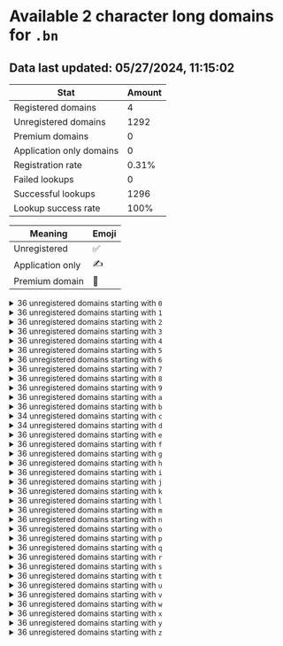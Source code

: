 # Available 2 character long domains for `.bn`

## Data last updated: 05/27/2024, 11:15:02

|Stat|Amount|
|--|--|
|Registered domains|4|
|Unregistered domains|1292|
|Premium domains|0|
|Application only domains|0|
|Registration rate|0.31%|
|Failed lookups|0|
|Successful lookups|1296|
|Lookup success rate|100%|


|Meaning|Emoji|
|--|--|
|Unregistered|:white_check_mark:|
|Application only|:writing_hand:|
|Premium domain|:gem:|

<details>
<summary>36 unregistered domains starting with <bold><code>0</code></bold></summary>

|Type|Domain|
|--|--|
|:white_check_mark:|`00.bn`|
|:white_check_mark:|`01.bn`|
|:white_check_mark:|`02.bn`|
|:white_check_mark:|`03.bn`|
|:white_check_mark:|`04.bn`|
|:white_check_mark:|`05.bn`|
|:white_check_mark:|`06.bn`|
|:white_check_mark:|`07.bn`|
|:white_check_mark:|`08.bn`|
|:white_check_mark:|`09.bn`|
|:white_check_mark:|`0a.bn`|
|:white_check_mark:|`0b.bn`|
|:white_check_mark:|`0c.bn`|
|:white_check_mark:|`0d.bn`|
|:white_check_mark:|`0e.bn`|
|:white_check_mark:|`0f.bn`|
|:white_check_mark:|`0g.bn`|
|:white_check_mark:|`0h.bn`|
|:white_check_mark:|`0i.bn`|
|:white_check_mark:|`0j.bn`|
|:white_check_mark:|`0k.bn`|
|:white_check_mark:|`0l.bn`|
|:white_check_mark:|`0m.bn`|
|:white_check_mark:|`0n.bn`|
|:white_check_mark:|`0o.bn`|
|:white_check_mark:|`0p.bn`|
|:white_check_mark:|`0q.bn`|
|:white_check_mark:|`0r.bn`|
|:white_check_mark:|`0s.bn`|
|:white_check_mark:|`0t.bn`|
|:white_check_mark:|`0u.bn`|
|:white_check_mark:|`0v.bn`|
|:white_check_mark:|`0w.bn`|
|:white_check_mark:|`0x.bn`|
|:white_check_mark:|`0y.bn`|
|:white_check_mark:|`0z.bn`|
</details>
<details>
<summary>36 unregistered domains starting with <bold><code>1</code></bold></summary>

|Type|Domain|
|--|--|
|:white_check_mark:|`10.bn`|
|:white_check_mark:|`11.bn`|
|:white_check_mark:|`12.bn`|
|:white_check_mark:|`13.bn`|
|:white_check_mark:|`14.bn`|
|:white_check_mark:|`15.bn`|
|:white_check_mark:|`16.bn`|
|:white_check_mark:|`17.bn`|
|:white_check_mark:|`18.bn`|
|:white_check_mark:|`19.bn`|
|:white_check_mark:|`1a.bn`|
|:white_check_mark:|`1b.bn`|
|:white_check_mark:|`1c.bn`|
|:white_check_mark:|`1d.bn`|
|:white_check_mark:|`1e.bn`|
|:white_check_mark:|`1f.bn`|
|:white_check_mark:|`1g.bn`|
|:white_check_mark:|`1h.bn`|
|:white_check_mark:|`1i.bn`|
|:white_check_mark:|`1j.bn`|
|:white_check_mark:|`1k.bn`|
|:white_check_mark:|`1l.bn`|
|:white_check_mark:|`1m.bn`|
|:white_check_mark:|`1n.bn`|
|:white_check_mark:|`1o.bn`|
|:white_check_mark:|`1p.bn`|
|:white_check_mark:|`1q.bn`|
|:white_check_mark:|`1r.bn`|
|:white_check_mark:|`1s.bn`|
|:white_check_mark:|`1t.bn`|
|:white_check_mark:|`1u.bn`|
|:white_check_mark:|`1v.bn`|
|:white_check_mark:|`1w.bn`|
|:white_check_mark:|`1x.bn`|
|:white_check_mark:|`1y.bn`|
|:white_check_mark:|`1z.bn`|
</details>
<details>
<summary>36 unregistered domains starting with <bold><code>2</code></bold></summary>

|Type|Domain|
|--|--|
|:white_check_mark:|`20.bn`|
|:white_check_mark:|`21.bn`|
|:white_check_mark:|`22.bn`|
|:white_check_mark:|`23.bn`|
|:white_check_mark:|`24.bn`|
|:white_check_mark:|`25.bn`|
|:white_check_mark:|`26.bn`|
|:white_check_mark:|`27.bn`|
|:white_check_mark:|`28.bn`|
|:white_check_mark:|`29.bn`|
|:white_check_mark:|`2a.bn`|
|:white_check_mark:|`2b.bn`|
|:white_check_mark:|`2c.bn`|
|:white_check_mark:|`2d.bn`|
|:white_check_mark:|`2e.bn`|
|:white_check_mark:|`2f.bn`|
|:white_check_mark:|`2g.bn`|
|:white_check_mark:|`2h.bn`|
|:white_check_mark:|`2i.bn`|
|:white_check_mark:|`2j.bn`|
|:white_check_mark:|`2k.bn`|
|:white_check_mark:|`2l.bn`|
|:white_check_mark:|`2m.bn`|
|:white_check_mark:|`2n.bn`|
|:white_check_mark:|`2o.bn`|
|:white_check_mark:|`2p.bn`|
|:white_check_mark:|`2q.bn`|
|:white_check_mark:|`2r.bn`|
|:white_check_mark:|`2s.bn`|
|:white_check_mark:|`2t.bn`|
|:white_check_mark:|`2u.bn`|
|:white_check_mark:|`2v.bn`|
|:white_check_mark:|`2w.bn`|
|:white_check_mark:|`2x.bn`|
|:white_check_mark:|`2y.bn`|
|:white_check_mark:|`2z.bn`|
</details>
<details>
<summary>36 unregistered domains starting with <bold><code>3</code></bold></summary>

|Type|Domain|
|--|--|
|:white_check_mark:|`30.bn`|
|:white_check_mark:|`31.bn`|
|:white_check_mark:|`32.bn`|
|:white_check_mark:|`33.bn`|
|:white_check_mark:|`34.bn`|
|:white_check_mark:|`35.bn`|
|:white_check_mark:|`36.bn`|
|:white_check_mark:|`37.bn`|
|:white_check_mark:|`38.bn`|
|:white_check_mark:|`39.bn`|
|:white_check_mark:|`3a.bn`|
|:white_check_mark:|`3b.bn`|
|:white_check_mark:|`3c.bn`|
|:white_check_mark:|`3d.bn`|
|:white_check_mark:|`3e.bn`|
|:white_check_mark:|`3f.bn`|
|:white_check_mark:|`3g.bn`|
|:white_check_mark:|`3h.bn`|
|:white_check_mark:|`3i.bn`|
|:white_check_mark:|`3j.bn`|
|:white_check_mark:|`3k.bn`|
|:white_check_mark:|`3l.bn`|
|:white_check_mark:|`3m.bn`|
|:white_check_mark:|`3n.bn`|
|:white_check_mark:|`3o.bn`|
|:white_check_mark:|`3p.bn`|
|:white_check_mark:|`3q.bn`|
|:white_check_mark:|`3r.bn`|
|:white_check_mark:|`3s.bn`|
|:white_check_mark:|`3t.bn`|
|:white_check_mark:|`3u.bn`|
|:white_check_mark:|`3v.bn`|
|:white_check_mark:|`3w.bn`|
|:white_check_mark:|`3x.bn`|
|:white_check_mark:|`3y.bn`|
|:white_check_mark:|`3z.bn`|
</details>
<details>
<summary>36 unregistered domains starting with <bold><code>4</code></bold></summary>

|Type|Domain|
|--|--|
|:white_check_mark:|`40.bn`|
|:white_check_mark:|`41.bn`|
|:white_check_mark:|`42.bn`|
|:white_check_mark:|`43.bn`|
|:white_check_mark:|`44.bn`|
|:white_check_mark:|`45.bn`|
|:white_check_mark:|`46.bn`|
|:white_check_mark:|`47.bn`|
|:white_check_mark:|`48.bn`|
|:white_check_mark:|`49.bn`|
|:white_check_mark:|`4a.bn`|
|:white_check_mark:|`4b.bn`|
|:white_check_mark:|`4c.bn`|
|:white_check_mark:|`4d.bn`|
|:white_check_mark:|`4e.bn`|
|:white_check_mark:|`4f.bn`|
|:white_check_mark:|`4g.bn`|
|:white_check_mark:|`4h.bn`|
|:white_check_mark:|`4i.bn`|
|:white_check_mark:|`4j.bn`|
|:white_check_mark:|`4k.bn`|
|:white_check_mark:|`4l.bn`|
|:white_check_mark:|`4m.bn`|
|:white_check_mark:|`4n.bn`|
|:white_check_mark:|`4o.bn`|
|:white_check_mark:|`4p.bn`|
|:white_check_mark:|`4q.bn`|
|:white_check_mark:|`4r.bn`|
|:white_check_mark:|`4s.bn`|
|:white_check_mark:|`4t.bn`|
|:white_check_mark:|`4u.bn`|
|:white_check_mark:|`4v.bn`|
|:white_check_mark:|`4w.bn`|
|:white_check_mark:|`4x.bn`|
|:white_check_mark:|`4y.bn`|
|:white_check_mark:|`4z.bn`|
</details>
<details>
<summary>36 unregistered domains starting with <bold><code>5</code></bold></summary>

|Type|Domain|
|--|--|
|:white_check_mark:|`50.bn`|
|:white_check_mark:|`51.bn`|
|:white_check_mark:|`52.bn`|
|:white_check_mark:|`53.bn`|
|:white_check_mark:|`54.bn`|
|:white_check_mark:|`55.bn`|
|:white_check_mark:|`56.bn`|
|:white_check_mark:|`57.bn`|
|:white_check_mark:|`58.bn`|
|:white_check_mark:|`59.bn`|
|:white_check_mark:|`5a.bn`|
|:white_check_mark:|`5b.bn`|
|:white_check_mark:|`5c.bn`|
|:white_check_mark:|`5d.bn`|
|:white_check_mark:|`5e.bn`|
|:white_check_mark:|`5f.bn`|
|:white_check_mark:|`5g.bn`|
|:white_check_mark:|`5h.bn`|
|:white_check_mark:|`5i.bn`|
|:white_check_mark:|`5j.bn`|
|:white_check_mark:|`5k.bn`|
|:white_check_mark:|`5l.bn`|
|:white_check_mark:|`5m.bn`|
|:white_check_mark:|`5n.bn`|
|:white_check_mark:|`5o.bn`|
|:white_check_mark:|`5p.bn`|
|:white_check_mark:|`5q.bn`|
|:white_check_mark:|`5r.bn`|
|:white_check_mark:|`5s.bn`|
|:white_check_mark:|`5t.bn`|
|:white_check_mark:|`5u.bn`|
|:white_check_mark:|`5v.bn`|
|:white_check_mark:|`5w.bn`|
|:white_check_mark:|`5x.bn`|
|:white_check_mark:|`5y.bn`|
|:white_check_mark:|`5z.bn`|
</details>
<details>
<summary>36 unregistered domains starting with <bold><code>6</code></bold></summary>

|Type|Domain|
|--|--|
|:white_check_mark:|`60.bn`|
|:white_check_mark:|`61.bn`|
|:white_check_mark:|`62.bn`|
|:white_check_mark:|`63.bn`|
|:white_check_mark:|`64.bn`|
|:white_check_mark:|`65.bn`|
|:white_check_mark:|`66.bn`|
|:white_check_mark:|`67.bn`|
|:white_check_mark:|`68.bn`|
|:white_check_mark:|`69.bn`|
|:white_check_mark:|`6a.bn`|
|:white_check_mark:|`6b.bn`|
|:white_check_mark:|`6c.bn`|
|:white_check_mark:|`6d.bn`|
|:white_check_mark:|`6e.bn`|
|:white_check_mark:|`6f.bn`|
|:white_check_mark:|`6g.bn`|
|:white_check_mark:|`6h.bn`|
|:white_check_mark:|`6i.bn`|
|:white_check_mark:|`6j.bn`|
|:white_check_mark:|`6k.bn`|
|:white_check_mark:|`6l.bn`|
|:white_check_mark:|`6m.bn`|
|:white_check_mark:|`6n.bn`|
|:white_check_mark:|`6o.bn`|
|:white_check_mark:|`6p.bn`|
|:white_check_mark:|`6q.bn`|
|:white_check_mark:|`6r.bn`|
|:white_check_mark:|`6s.bn`|
|:white_check_mark:|`6t.bn`|
|:white_check_mark:|`6u.bn`|
|:white_check_mark:|`6v.bn`|
|:white_check_mark:|`6w.bn`|
|:white_check_mark:|`6x.bn`|
|:white_check_mark:|`6y.bn`|
|:white_check_mark:|`6z.bn`|
</details>
<details>
<summary>36 unregistered domains starting with <bold><code>7</code></bold></summary>

|Type|Domain|
|--|--|
|:white_check_mark:|`70.bn`|
|:white_check_mark:|`71.bn`|
|:white_check_mark:|`72.bn`|
|:white_check_mark:|`73.bn`|
|:white_check_mark:|`74.bn`|
|:white_check_mark:|`75.bn`|
|:white_check_mark:|`76.bn`|
|:white_check_mark:|`77.bn`|
|:white_check_mark:|`78.bn`|
|:white_check_mark:|`79.bn`|
|:white_check_mark:|`7a.bn`|
|:white_check_mark:|`7b.bn`|
|:white_check_mark:|`7c.bn`|
|:white_check_mark:|`7d.bn`|
|:white_check_mark:|`7e.bn`|
|:white_check_mark:|`7f.bn`|
|:white_check_mark:|`7g.bn`|
|:white_check_mark:|`7h.bn`|
|:white_check_mark:|`7i.bn`|
|:white_check_mark:|`7j.bn`|
|:white_check_mark:|`7k.bn`|
|:white_check_mark:|`7l.bn`|
|:white_check_mark:|`7m.bn`|
|:white_check_mark:|`7n.bn`|
|:white_check_mark:|`7o.bn`|
|:white_check_mark:|`7p.bn`|
|:white_check_mark:|`7q.bn`|
|:white_check_mark:|`7r.bn`|
|:white_check_mark:|`7s.bn`|
|:white_check_mark:|`7t.bn`|
|:white_check_mark:|`7u.bn`|
|:white_check_mark:|`7v.bn`|
|:white_check_mark:|`7w.bn`|
|:white_check_mark:|`7x.bn`|
|:white_check_mark:|`7y.bn`|
|:white_check_mark:|`7z.bn`|
</details>
<details>
<summary>36 unregistered domains starting with <bold><code>8</code></bold></summary>

|Type|Domain|
|--|--|
|:white_check_mark:|`80.bn`|
|:white_check_mark:|`81.bn`|
|:white_check_mark:|`82.bn`|
|:white_check_mark:|`83.bn`|
|:white_check_mark:|`84.bn`|
|:white_check_mark:|`85.bn`|
|:white_check_mark:|`86.bn`|
|:white_check_mark:|`87.bn`|
|:white_check_mark:|`88.bn`|
|:white_check_mark:|`89.bn`|
|:white_check_mark:|`8a.bn`|
|:white_check_mark:|`8b.bn`|
|:white_check_mark:|`8c.bn`|
|:white_check_mark:|`8d.bn`|
|:white_check_mark:|`8e.bn`|
|:white_check_mark:|`8f.bn`|
|:white_check_mark:|`8g.bn`|
|:white_check_mark:|`8h.bn`|
|:white_check_mark:|`8i.bn`|
|:white_check_mark:|`8j.bn`|
|:white_check_mark:|`8k.bn`|
|:white_check_mark:|`8l.bn`|
|:white_check_mark:|`8m.bn`|
|:white_check_mark:|`8n.bn`|
|:white_check_mark:|`8o.bn`|
|:white_check_mark:|`8p.bn`|
|:white_check_mark:|`8q.bn`|
|:white_check_mark:|`8r.bn`|
|:white_check_mark:|`8s.bn`|
|:white_check_mark:|`8t.bn`|
|:white_check_mark:|`8u.bn`|
|:white_check_mark:|`8v.bn`|
|:white_check_mark:|`8w.bn`|
|:white_check_mark:|`8x.bn`|
|:white_check_mark:|`8y.bn`|
|:white_check_mark:|`8z.bn`|
</details>
<details>
<summary>36 unregistered domains starting with <bold><code>9</code></bold></summary>

|Type|Domain|
|--|--|
|:white_check_mark:|`90.bn`|
|:white_check_mark:|`91.bn`|
|:white_check_mark:|`92.bn`|
|:white_check_mark:|`93.bn`|
|:white_check_mark:|`94.bn`|
|:white_check_mark:|`95.bn`|
|:white_check_mark:|`96.bn`|
|:white_check_mark:|`97.bn`|
|:white_check_mark:|`98.bn`|
|:white_check_mark:|`99.bn`|
|:white_check_mark:|`9a.bn`|
|:white_check_mark:|`9b.bn`|
|:white_check_mark:|`9c.bn`|
|:white_check_mark:|`9d.bn`|
|:white_check_mark:|`9e.bn`|
|:white_check_mark:|`9f.bn`|
|:white_check_mark:|`9g.bn`|
|:white_check_mark:|`9h.bn`|
|:white_check_mark:|`9i.bn`|
|:white_check_mark:|`9j.bn`|
|:white_check_mark:|`9k.bn`|
|:white_check_mark:|`9l.bn`|
|:white_check_mark:|`9m.bn`|
|:white_check_mark:|`9n.bn`|
|:white_check_mark:|`9o.bn`|
|:white_check_mark:|`9p.bn`|
|:white_check_mark:|`9q.bn`|
|:white_check_mark:|`9r.bn`|
|:white_check_mark:|`9s.bn`|
|:white_check_mark:|`9t.bn`|
|:white_check_mark:|`9u.bn`|
|:white_check_mark:|`9v.bn`|
|:white_check_mark:|`9w.bn`|
|:white_check_mark:|`9x.bn`|
|:white_check_mark:|`9y.bn`|
|:white_check_mark:|`9z.bn`|
</details>
<details>
<summary>36 unregistered domains starting with <bold><code>a</code></bold></summary>

|Type|Domain|
|--|--|
|:white_check_mark:|`a0.bn`|
|:white_check_mark:|`a1.bn`|
|:white_check_mark:|`a2.bn`|
|:white_check_mark:|`a3.bn`|
|:white_check_mark:|`a4.bn`|
|:white_check_mark:|`a5.bn`|
|:white_check_mark:|`a6.bn`|
|:white_check_mark:|`a7.bn`|
|:white_check_mark:|`a8.bn`|
|:white_check_mark:|`a9.bn`|
|:white_check_mark:|`aa.bn`|
|:white_check_mark:|`ab.bn`|
|:white_check_mark:|`ac.bn`|
|:white_check_mark:|`ad.bn`|
|:white_check_mark:|`ae.bn`|
|:white_check_mark:|`af.bn`|
|:white_check_mark:|`ag.bn`|
|:white_check_mark:|`ah.bn`|
|:white_check_mark:|`ai.bn`|
|:white_check_mark:|`aj.bn`|
|:white_check_mark:|`ak.bn`|
|:white_check_mark:|`al.bn`|
|:white_check_mark:|`am.bn`|
|:white_check_mark:|`an.bn`|
|:white_check_mark:|`ao.bn`|
|:white_check_mark:|`ap.bn`|
|:white_check_mark:|`aq.bn`|
|:white_check_mark:|`ar.bn`|
|:white_check_mark:|`as.bn`|
|:white_check_mark:|`at.bn`|
|:white_check_mark:|`au.bn`|
|:white_check_mark:|`av.bn`|
|:white_check_mark:|`aw.bn`|
|:white_check_mark:|`ax.bn`|
|:white_check_mark:|`ay.bn`|
|:white_check_mark:|`az.bn`|
</details>
<details>
<summary>36 unregistered domains starting with <bold><code>b</code></bold></summary>

|Type|Domain|
|--|--|
|:white_check_mark:|`b0.bn`|
|:white_check_mark:|`b1.bn`|
|:white_check_mark:|`b2.bn`|
|:white_check_mark:|`b3.bn`|
|:white_check_mark:|`b4.bn`|
|:white_check_mark:|`b5.bn`|
|:white_check_mark:|`b6.bn`|
|:white_check_mark:|`b7.bn`|
|:white_check_mark:|`b8.bn`|
|:white_check_mark:|`b9.bn`|
|:white_check_mark:|`ba.bn`|
|:white_check_mark:|`bb.bn`|
|:white_check_mark:|`bc.bn`|
|:white_check_mark:|`bd.bn`|
|:white_check_mark:|`be.bn`|
|:white_check_mark:|`bf.bn`|
|:white_check_mark:|`bg.bn`|
|:white_check_mark:|`bh.bn`|
|:white_check_mark:|`bi.bn`|
|:white_check_mark:|`bj.bn`|
|:white_check_mark:|`bk.bn`|
|:white_check_mark:|`bl.bn`|
|:white_check_mark:|`bm.bn`|
|:white_check_mark:|`bn.bn`|
|:white_check_mark:|`bo.bn`|
|:white_check_mark:|`bp.bn`|
|:white_check_mark:|`bq.bn`|
|:white_check_mark:|`br.bn`|
|:white_check_mark:|`bs.bn`|
|:white_check_mark:|`bt.bn`|
|:white_check_mark:|`bu.bn`|
|:white_check_mark:|`bv.bn`|
|:white_check_mark:|`bw.bn`|
|:white_check_mark:|`bx.bn`|
|:white_check_mark:|`by.bn`|
|:white_check_mark:|`bz.bn`|
</details>
<details>
<summary>34 unregistered domains starting with <bold><code>c</code></bold></summary>

|Type|Domain|
|--|--|
|:white_check_mark:|`c0.bn`|
|:white_check_mark:|`c1.bn`|
|:white_check_mark:|`c2.bn`|
|:white_check_mark:|`c3.bn`|
|:white_check_mark:|`c4.bn`|
|:white_check_mark:|`c5.bn`|
|:white_check_mark:|`c6.bn`|
|:white_check_mark:|`c7.bn`|
|:white_check_mark:|`c8.bn`|
|:white_check_mark:|`c9.bn`|
|:white_check_mark:|`ca.bn`|
|:white_check_mark:|`cb.bn`|
|:white_check_mark:|`cc.bn`|
|:white_check_mark:|`cd.bn`|
|:white_check_mark:|`ce.bn`|
|:white_check_mark:|`cf.bn`|
|:white_check_mark:|`cg.bn`|
|:white_check_mark:|`ch.bn`|
|:white_check_mark:|`ci.bn`|
|:white_check_mark:|`cj.bn`|
|:white_check_mark:|`ck.bn`|
|:white_check_mark:|`cl.bn`|
|:white_check_mark:|`cm.bn`|
|:white_check_mark:|`cn.bn`|
|:white_check_mark:|`cp.bn`|
|:white_check_mark:|`cq.bn`|
|:white_check_mark:|`cs.bn`|
|:white_check_mark:|`ct.bn`|
|:white_check_mark:|`cu.bn`|
|:white_check_mark:|`cv.bn`|
|:white_check_mark:|`cw.bn`|
|:white_check_mark:|`cx.bn`|
|:white_check_mark:|`cy.bn`|
|:white_check_mark:|`cz.bn`|
</details>
<details>
<summary>34 unregistered domains starting with <bold><code>d</code></bold></summary>

|Type|Domain|
|--|--|
|:white_check_mark:|`d0.bn`|
|:white_check_mark:|`d1.bn`|
|:white_check_mark:|`d2.bn`|
|:white_check_mark:|`d3.bn`|
|:white_check_mark:|`d4.bn`|
|:white_check_mark:|`d5.bn`|
|:white_check_mark:|`d6.bn`|
|:white_check_mark:|`d7.bn`|
|:white_check_mark:|`d8.bn`|
|:white_check_mark:|`d9.bn`|
|:white_check_mark:|`da.bn`|
|:white_check_mark:|`dc.bn`|
|:white_check_mark:|`dd.bn`|
|:white_check_mark:|`de.bn`|
|:white_check_mark:|`df.bn`|
|:white_check_mark:|`dg.bn`|
|:white_check_mark:|`dh.bn`|
|:white_check_mark:|`di.bn`|
|:white_check_mark:|`dj.bn`|
|:white_check_mark:|`dk.bn`|
|:white_check_mark:|`dl.bn`|
|:white_check_mark:|`dm.bn`|
|:white_check_mark:|`dn.bn`|
|:white_check_mark:|`do.bn`|
|:white_check_mark:|`dp.bn`|
|:white_check_mark:|`dq.bn`|
|:white_check_mark:|`dr.bn`|
|:white_check_mark:|`ds.bn`|
|:white_check_mark:|`dt.bn`|
|:white_check_mark:|`du.bn`|
|:white_check_mark:|`dv.bn`|
|:white_check_mark:|`dw.bn`|
|:white_check_mark:|`dy.bn`|
|:white_check_mark:|`dz.bn`|
</details>
<details>
<summary>36 unregistered domains starting with <bold><code>e</code></bold></summary>

|Type|Domain|
|--|--|
|:white_check_mark:|`e0.bn`|
|:white_check_mark:|`e1.bn`|
|:white_check_mark:|`e2.bn`|
|:white_check_mark:|`e3.bn`|
|:white_check_mark:|`e4.bn`|
|:white_check_mark:|`e5.bn`|
|:white_check_mark:|`e6.bn`|
|:white_check_mark:|`e7.bn`|
|:white_check_mark:|`e8.bn`|
|:white_check_mark:|`e9.bn`|
|:white_check_mark:|`ea.bn`|
|:white_check_mark:|`eb.bn`|
|:white_check_mark:|`ec.bn`|
|:white_check_mark:|`ed.bn`|
|:white_check_mark:|`ee.bn`|
|:white_check_mark:|`ef.bn`|
|:white_check_mark:|`eg.bn`|
|:white_check_mark:|`eh.bn`|
|:white_check_mark:|`ei.bn`|
|:white_check_mark:|`ej.bn`|
|:white_check_mark:|`ek.bn`|
|:white_check_mark:|`el.bn`|
|:white_check_mark:|`em.bn`|
|:white_check_mark:|`en.bn`|
|:white_check_mark:|`eo.bn`|
|:white_check_mark:|`ep.bn`|
|:white_check_mark:|`eq.bn`|
|:white_check_mark:|`er.bn`|
|:white_check_mark:|`es.bn`|
|:white_check_mark:|`et.bn`|
|:white_check_mark:|`eu.bn`|
|:white_check_mark:|`ev.bn`|
|:white_check_mark:|`ew.bn`|
|:white_check_mark:|`ex.bn`|
|:white_check_mark:|`ey.bn`|
|:white_check_mark:|`ez.bn`|
</details>
<details>
<summary>36 unregistered domains starting with <bold><code>f</code></bold></summary>

|Type|Domain|
|--|--|
|:white_check_mark:|`f0.bn`|
|:white_check_mark:|`f1.bn`|
|:white_check_mark:|`f2.bn`|
|:white_check_mark:|`f3.bn`|
|:white_check_mark:|`f4.bn`|
|:white_check_mark:|`f5.bn`|
|:white_check_mark:|`f6.bn`|
|:white_check_mark:|`f7.bn`|
|:white_check_mark:|`f8.bn`|
|:white_check_mark:|`f9.bn`|
|:white_check_mark:|`fa.bn`|
|:white_check_mark:|`fb.bn`|
|:white_check_mark:|`fc.bn`|
|:white_check_mark:|`fd.bn`|
|:white_check_mark:|`fe.bn`|
|:white_check_mark:|`ff.bn`|
|:white_check_mark:|`fg.bn`|
|:white_check_mark:|`fh.bn`|
|:white_check_mark:|`fi.bn`|
|:white_check_mark:|`fj.bn`|
|:white_check_mark:|`fk.bn`|
|:white_check_mark:|`fl.bn`|
|:white_check_mark:|`fm.bn`|
|:white_check_mark:|`fn.bn`|
|:white_check_mark:|`fo.bn`|
|:white_check_mark:|`fp.bn`|
|:white_check_mark:|`fq.bn`|
|:white_check_mark:|`fr.bn`|
|:white_check_mark:|`fs.bn`|
|:white_check_mark:|`ft.bn`|
|:white_check_mark:|`fu.bn`|
|:white_check_mark:|`fv.bn`|
|:white_check_mark:|`fw.bn`|
|:white_check_mark:|`fx.bn`|
|:white_check_mark:|`fy.bn`|
|:white_check_mark:|`fz.bn`|
</details>
<details>
<summary>36 unregistered domains starting with <bold><code>g</code></bold></summary>

|Type|Domain|
|--|--|
|:white_check_mark:|`g0.bn`|
|:white_check_mark:|`g1.bn`|
|:white_check_mark:|`g2.bn`|
|:white_check_mark:|`g3.bn`|
|:white_check_mark:|`g4.bn`|
|:white_check_mark:|`g5.bn`|
|:white_check_mark:|`g6.bn`|
|:white_check_mark:|`g7.bn`|
|:white_check_mark:|`g8.bn`|
|:white_check_mark:|`g9.bn`|
|:white_check_mark:|`ga.bn`|
|:white_check_mark:|`gb.bn`|
|:white_check_mark:|`gc.bn`|
|:white_check_mark:|`gd.bn`|
|:white_check_mark:|`ge.bn`|
|:white_check_mark:|`gf.bn`|
|:white_check_mark:|`gg.bn`|
|:white_check_mark:|`gh.bn`|
|:white_check_mark:|`gi.bn`|
|:white_check_mark:|`gj.bn`|
|:white_check_mark:|`gk.bn`|
|:white_check_mark:|`gl.bn`|
|:white_check_mark:|`gm.bn`|
|:white_check_mark:|`gn.bn`|
|:white_check_mark:|`go.bn`|
|:white_check_mark:|`gp.bn`|
|:white_check_mark:|`gq.bn`|
|:white_check_mark:|`gr.bn`|
|:white_check_mark:|`gs.bn`|
|:white_check_mark:|`gt.bn`|
|:white_check_mark:|`gu.bn`|
|:white_check_mark:|`gv.bn`|
|:white_check_mark:|`gw.bn`|
|:white_check_mark:|`gx.bn`|
|:white_check_mark:|`gy.bn`|
|:white_check_mark:|`gz.bn`|
</details>
<details>
<summary>36 unregistered domains starting with <bold><code>h</code></bold></summary>

|Type|Domain|
|--|--|
|:white_check_mark:|`h0.bn`|
|:white_check_mark:|`h1.bn`|
|:white_check_mark:|`h2.bn`|
|:white_check_mark:|`h3.bn`|
|:white_check_mark:|`h4.bn`|
|:white_check_mark:|`h5.bn`|
|:white_check_mark:|`h6.bn`|
|:white_check_mark:|`h7.bn`|
|:white_check_mark:|`h8.bn`|
|:white_check_mark:|`h9.bn`|
|:white_check_mark:|`ha.bn`|
|:white_check_mark:|`hb.bn`|
|:white_check_mark:|`hc.bn`|
|:white_check_mark:|`hd.bn`|
|:white_check_mark:|`he.bn`|
|:white_check_mark:|`hf.bn`|
|:white_check_mark:|`hg.bn`|
|:white_check_mark:|`hh.bn`|
|:white_check_mark:|`hi.bn`|
|:white_check_mark:|`hj.bn`|
|:white_check_mark:|`hk.bn`|
|:white_check_mark:|`hl.bn`|
|:white_check_mark:|`hm.bn`|
|:white_check_mark:|`hn.bn`|
|:white_check_mark:|`ho.bn`|
|:white_check_mark:|`hp.bn`|
|:white_check_mark:|`hq.bn`|
|:white_check_mark:|`hr.bn`|
|:white_check_mark:|`hs.bn`|
|:white_check_mark:|`ht.bn`|
|:white_check_mark:|`hu.bn`|
|:white_check_mark:|`hv.bn`|
|:white_check_mark:|`hw.bn`|
|:white_check_mark:|`hx.bn`|
|:white_check_mark:|`hy.bn`|
|:white_check_mark:|`hz.bn`|
</details>
<details>
<summary>36 unregistered domains starting with <bold><code>i</code></bold></summary>

|Type|Domain|
|--|--|
|:white_check_mark:|`i0.bn`|
|:white_check_mark:|`i1.bn`|
|:white_check_mark:|`i2.bn`|
|:white_check_mark:|`i3.bn`|
|:white_check_mark:|`i4.bn`|
|:white_check_mark:|`i5.bn`|
|:white_check_mark:|`i6.bn`|
|:white_check_mark:|`i7.bn`|
|:white_check_mark:|`i8.bn`|
|:white_check_mark:|`i9.bn`|
|:white_check_mark:|`ia.bn`|
|:white_check_mark:|`ib.bn`|
|:white_check_mark:|`ic.bn`|
|:white_check_mark:|`id.bn`|
|:white_check_mark:|`ie.bn`|
|:white_check_mark:|`if.bn`|
|:white_check_mark:|`ig.bn`|
|:white_check_mark:|`ih.bn`|
|:white_check_mark:|`ii.bn`|
|:white_check_mark:|`ij.bn`|
|:white_check_mark:|`ik.bn`|
|:white_check_mark:|`il.bn`|
|:white_check_mark:|`im.bn`|
|:white_check_mark:|`in.bn`|
|:white_check_mark:|`io.bn`|
|:white_check_mark:|`ip.bn`|
|:white_check_mark:|`iq.bn`|
|:white_check_mark:|`ir.bn`|
|:white_check_mark:|`is.bn`|
|:white_check_mark:|`it.bn`|
|:white_check_mark:|`iu.bn`|
|:white_check_mark:|`iv.bn`|
|:white_check_mark:|`iw.bn`|
|:white_check_mark:|`ix.bn`|
|:white_check_mark:|`iy.bn`|
|:white_check_mark:|`iz.bn`|
</details>
<details>
<summary>36 unregistered domains starting with <bold><code>j</code></bold></summary>

|Type|Domain|
|--|--|
|:white_check_mark:|`j0.bn`|
|:white_check_mark:|`j1.bn`|
|:white_check_mark:|`j2.bn`|
|:white_check_mark:|`j3.bn`|
|:white_check_mark:|`j4.bn`|
|:white_check_mark:|`j5.bn`|
|:white_check_mark:|`j6.bn`|
|:white_check_mark:|`j7.bn`|
|:white_check_mark:|`j8.bn`|
|:white_check_mark:|`j9.bn`|
|:white_check_mark:|`ja.bn`|
|:white_check_mark:|`jb.bn`|
|:white_check_mark:|`jc.bn`|
|:white_check_mark:|`jd.bn`|
|:white_check_mark:|`je.bn`|
|:white_check_mark:|`jf.bn`|
|:white_check_mark:|`jg.bn`|
|:white_check_mark:|`jh.bn`|
|:white_check_mark:|`ji.bn`|
|:white_check_mark:|`jj.bn`|
|:white_check_mark:|`jk.bn`|
|:white_check_mark:|`jl.bn`|
|:white_check_mark:|`jm.bn`|
|:white_check_mark:|`jn.bn`|
|:white_check_mark:|`jo.bn`|
|:white_check_mark:|`jp.bn`|
|:white_check_mark:|`jq.bn`|
|:white_check_mark:|`jr.bn`|
|:white_check_mark:|`js.bn`|
|:white_check_mark:|`jt.bn`|
|:white_check_mark:|`ju.bn`|
|:white_check_mark:|`jv.bn`|
|:white_check_mark:|`jw.bn`|
|:white_check_mark:|`jx.bn`|
|:white_check_mark:|`jy.bn`|
|:white_check_mark:|`jz.bn`|
</details>
<details>
<summary>36 unregistered domains starting with <bold><code>k</code></bold></summary>

|Type|Domain|
|--|--|
|:white_check_mark:|`k0.bn`|
|:white_check_mark:|`k1.bn`|
|:white_check_mark:|`k2.bn`|
|:white_check_mark:|`k3.bn`|
|:white_check_mark:|`k4.bn`|
|:white_check_mark:|`k5.bn`|
|:white_check_mark:|`k6.bn`|
|:white_check_mark:|`k7.bn`|
|:white_check_mark:|`k8.bn`|
|:white_check_mark:|`k9.bn`|
|:white_check_mark:|`ka.bn`|
|:white_check_mark:|`kb.bn`|
|:white_check_mark:|`kc.bn`|
|:white_check_mark:|`kd.bn`|
|:white_check_mark:|`ke.bn`|
|:white_check_mark:|`kf.bn`|
|:white_check_mark:|`kg.bn`|
|:white_check_mark:|`kh.bn`|
|:white_check_mark:|`ki.bn`|
|:white_check_mark:|`kj.bn`|
|:white_check_mark:|`kk.bn`|
|:white_check_mark:|`kl.bn`|
|:white_check_mark:|`km.bn`|
|:white_check_mark:|`kn.bn`|
|:white_check_mark:|`ko.bn`|
|:white_check_mark:|`kp.bn`|
|:white_check_mark:|`kq.bn`|
|:white_check_mark:|`kr.bn`|
|:white_check_mark:|`ks.bn`|
|:white_check_mark:|`kt.bn`|
|:white_check_mark:|`ku.bn`|
|:white_check_mark:|`kv.bn`|
|:white_check_mark:|`kw.bn`|
|:white_check_mark:|`kx.bn`|
|:white_check_mark:|`ky.bn`|
|:white_check_mark:|`kz.bn`|
</details>
<details>
<summary>36 unregistered domains starting with <bold><code>l</code></bold></summary>

|Type|Domain|
|--|--|
|:white_check_mark:|`l0.bn`|
|:white_check_mark:|`l1.bn`|
|:white_check_mark:|`l2.bn`|
|:white_check_mark:|`l3.bn`|
|:white_check_mark:|`l4.bn`|
|:white_check_mark:|`l5.bn`|
|:white_check_mark:|`l6.bn`|
|:white_check_mark:|`l7.bn`|
|:white_check_mark:|`l8.bn`|
|:white_check_mark:|`l9.bn`|
|:white_check_mark:|`la.bn`|
|:white_check_mark:|`lb.bn`|
|:white_check_mark:|`lc.bn`|
|:white_check_mark:|`ld.bn`|
|:white_check_mark:|`le.bn`|
|:white_check_mark:|`lf.bn`|
|:white_check_mark:|`lg.bn`|
|:white_check_mark:|`lh.bn`|
|:white_check_mark:|`li.bn`|
|:white_check_mark:|`lj.bn`|
|:white_check_mark:|`lk.bn`|
|:white_check_mark:|`ll.bn`|
|:white_check_mark:|`lm.bn`|
|:white_check_mark:|`ln.bn`|
|:white_check_mark:|`lo.bn`|
|:white_check_mark:|`lp.bn`|
|:white_check_mark:|`lq.bn`|
|:white_check_mark:|`lr.bn`|
|:white_check_mark:|`ls.bn`|
|:white_check_mark:|`lt.bn`|
|:white_check_mark:|`lu.bn`|
|:white_check_mark:|`lv.bn`|
|:white_check_mark:|`lw.bn`|
|:white_check_mark:|`lx.bn`|
|:white_check_mark:|`ly.bn`|
|:white_check_mark:|`lz.bn`|
</details>
<details>
<summary>36 unregistered domains starting with <bold><code>m</code></bold></summary>

|Type|Domain|
|--|--|
|:white_check_mark:|`m0.bn`|
|:white_check_mark:|`m1.bn`|
|:white_check_mark:|`m2.bn`|
|:white_check_mark:|`m3.bn`|
|:white_check_mark:|`m4.bn`|
|:white_check_mark:|`m5.bn`|
|:white_check_mark:|`m6.bn`|
|:white_check_mark:|`m7.bn`|
|:white_check_mark:|`m8.bn`|
|:white_check_mark:|`m9.bn`|
|:white_check_mark:|`ma.bn`|
|:white_check_mark:|`mb.bn`|
|:white_check_mark:|`mc.bn`|
|:white_check_mark:|`md.bn`|
|:white_check_mark:|`me.bn`|
|:white_check_mark:|`mf.bn`|
|:white_check_mark:|`mg.bn`|
|:white_check_mark:|`mh.bn`|
|:white_check_mark:|`mi.bn`|
|:white_check_mark:|`mj.bn`|
|:white_check_mark:|`mk.bn`|
|:white_check_mark:|`ml.bn`|
|:white_check_mark:|`mm.bn`|
|:white_check_mark:|`mn.bn`|
|:white_check_mark:|`mo.bn`|
|:white_check_mark:|`mp.bn`|
|:white_check_mark:|`mq.bn`|
|:white_check_mark:|`mr.bn`|
|:white_check_mark:|`ms.bn`|
|:white_check_mark:|`mt.bn`|
|:white_check_mark:|`mu.bn`|
|:white_check_mark:|`mv.bn`|
|:white_check_mark:|`mw.bn`|
|:white_check_mark:|`mx.bn`|
|:white_check_mark:|`my.bn`|
|:white_check_mark:|`mz.bn`|
</details>
<details>
<summary>36 unregistered domains starting with <bold><code>n</code></bold></summary>

|Type|Domain|
|--|--|
|:white_check_mark:|`n0.bn`|
|:white_check_mark:|`n1.bn`|
|:white_check_mark:|`n2.bn`|
|:white_check_mark:|`n3.bn`|
|:white_check_mark:|`n4.bn`|
|:white_check_mark:|`n5.bn`|
|:white_check_mark:|`n6.bn`|
|:white_check_mark:|`n7.bn`|
|:white_check_mark:|`n8.bn`|
|:white_check_mark:|`n9.bn`|
|:white_check_mark:|`na.bn`|
|:white_check_mark:|`nb.bn`|
|:white_check_mark:|`nc.bn`|
|:white_check_mark:|`nd.bn`|
|:white_check_mark:|`ne.bn`|
|:white_check_mark:|`nf.bn`|
|:white_check_mark:|`ng.bn`|
|:white_check_mark:|`nh.bn`|
|:white_check_mark:|`ni.bn`|
|:white_check_mark:|`nj.bn`|
|:white_check_mark:|`nk.bn`|
|:white_check_mark:|`nl.bn`|
|:white_check_mark:|`nm.bn`|
|:white_check_mark:|`nn.bn`|
|:white_check_mark:|`no.bn`|
|:white_check_mark:|`np.bn`|
|:white_check_mark:|`nq.bn`|
|:white_check_mark:|`nr.bn`|
|:white_check_mark:|`ns.bn`|
|:white_check_mark:|`nt.bn`|
|:white_check_mark:|`nu.bn`|
|:white_check_mark:|`nv.bn`|
|:white_check_mark:|`nw.bn`|
|:white_check_mark:|`nx.bn`|
|:white_check_mark:|`ny.bn`|
|:white_check_mark:|`nz.bn`|
</details>
<details>
<summary>36 unregistered domains starting with <bold><code>o</code></bold></summary>

|Type|Domain|
|--|--|
|:white_check_mark:|`o0.bn`|
|:white_check_mark:|`o1.bn`|
|:white_check_mark:|`o2.bn`|
|:white_check_mark:|`o3.bn`|
|:white_check_mark:|`o4.bn`|
|:white_check_mark:|`o5.bn`|
|:white_check_mark:|`o6.bn`|
|:white_check_mark:|`o7.bn`|
|:white_check_mark:|`o8.bn`|
|:white_check_mark:|`o9.bn`|
|:white_check_mark:|`oa.bn`|
|:white_check_mark:|`ob.bn`|
|:white_check_mark:|`oc.bn`|
|:white_check_mark:|`od.bn`|
|:white_check_mark:|`oe.bn`|
|:white_check_mark:|`of.bn`|
|:white_check_mark:|`og.bn`|
|:white_check_mark:|`oh.bn`|
|:white_check_mark:|`oi.bn`|
|:white_check_mark:|`oj.bn`|
|:white_check_mark:|`ok.bn`|
|:white_check_mark:|`ol.bn`|
|:white_check_mark:|`om.bn`|
|:white_check_mark:|`on.bn`|
|:white_check_mark:|`oo.bn`|
|:white_check_mark:|`op.bn`|
|:white_check_mark:|`oq.bn`|
|:white_check_mark:|`or.bn`|
|:white_check_mark:|`os.bn`|
|:white_check_mark:|`ot.bn`|
|:white_check_mark:|`ou.bn`|
|:white_check_mark:|`ov.bn`|
|:white_check_mark:|`ow.bn`|
|:white_check_mark:|`ox.bn`|
|:white_check_mark:|`oy.bn`|
|:white_check_mark:|`oz.bn`|
</details>
<details>
<summary>36 unregistered domains starting with <bold><code>p</code></bold></summary>

|Type|Domain|
|--|--|
|:white_check_mark:|`p0.bn`|
|:white_check_mark:|`p1.bn`|
|:white_check_mark:|`p2.bn`|
|:white_check_mark:|`p3.bn`|
|:white_check_mark:|`p4.bn`|
|:white_check_mark:|`p5.bn`|
|:white_check_mark:|`p6.bn`|
|:white_check_mark:|`p7.bn`|
|:white_check_mark:|`p8.bn`|
|:white_check_mark:|`p9.bn`|
|:white_check_mark:|`pa.bn`|
|:white_check_mark:|`pb.bn`|
|:white_check_mark:|`pc.bn`|
|:white_check_mark:|`pd.bn`|
|:white_check_mark:|`pe.bn`|
|:white_check_mark:|`pf.bn`|
|:white_check_mark:|`pg.bn`|
|:white_check_mark:|`ph.bn`|
|:white_check_mark:|`pi.bn`|
|:white_check_mark:|`pj.bn`|
|:white_check_mark:|`pk.bn`|
|:white_check_mark:|`pl.bn`|
|:white_check_mark:|`pm.bn`|
|:white_check_mark:|`pn.bn`|
|:white_check_mark:|`po.bn`|
|:white_check_mark:|`pp.bn`|
|:white_check_mark:|`pq.bn`|
|:white_check_mark:|`pr.bn`|
|:white_check_mark:|`ps.bn`|
|:white_check_mark:|`pt.bn`|
|:white_check_mark:|`pu.bn`|
|:white_check_mark:|`pv.bn`|
|:white_check_mark:|`pw.bn`|
|:white_check_mark:|`px.bn`|
|:white_check_mark:|`py.bn`|
|:white_check_mark:|`pz.bn`|
</details>
<details>
<summary>36 unregistered domains starting with <bold><code>q</code></bold></summary>

|Type|Domain|
|--|--|
|:white_check_mark:|`q0.bn`|
|:white_check_mark:|`q1.bn`|
|:white_check_mark:|`q2.bn`|
|:white_check_mark:|`q3.bn`|
|:white_check_mark:|`q4.bn`|
|:white_check_mark:|`q5.bn`|
|:white_check_mark:|`q6.bn`|
|:white_check_mark:|`q7.bn`|
|:white_check_mark:|`q8.bn`|
|:white_check_mark:|`q9.bn`|
|:white_check_mark:|`qa.bn`|
|:white_check_mark:|`qb.bn`|
|:white_check_mark:|`qc.bn`|
|:white_check_mark:|`qd.bn`|
|:white_check_mark:|`qe.bn`|
|:white_check_mark:|`qf.bn`|
|:white_check_mark:|`qg.bn`|
|:white_check_mark:|`qh.bn`|
|:white_check_mark:|`qi.bn`|
|:white_check_mark:|`qj.bn`|
|:white_check_mark:|`qk.bn`|
|:white_check_mark:|`ql.bn`|
|:white_check_mark:|`qm.bn`|
|:white_check_mark:|`qn.bn`|
|:white_check_mark:|`qo.bn`|
|:white_check_mark:|`qp.bn`|
|:white_check_mark:|`qq.bn`|
|:white_check_mark:|`qr.bn`|
|:white_check_mark:|`qs.bn`|
|:white_check_mark:|`qt.bn`|
|:white_check_mark:|`qu.bn`|
|:white_check_mark:|`qv.bn`|
|:white_check_mark:|`qw.bn`|
|:white_check_mark:|`qx.bn`|
|:white_check_mark:|`qy.bn`|
|:white_check_mark:|`qz.bn`|
</details>
<details>
<summary>36 unregistered domains starting with <bold><code>r</code></bold></summary>

|Type|Domain|
|--|--|
|:white_check_mark:|`r0.bn`|
|:white_check_mark:|`r1.bn`|
|:white_check_mark:|`r2.bn`|
|:white_check_mark:|`r3.bn`|
|:white_check_mark:|`r4.bn`|
|:white_check_mark:|`r5.bn`|
|:white_check_mark:|`r6.bn`|
|:white_check_mark:|`r7.bn`|
|:white_check_mark:|`r8.bn`|
|:white_check_mark:|`r9.bn`|
|:white_check_mark:|`ra.bn`|
|:white_check_mark:|`rb.bn`|
|:white_check_mark:|`rc.bn`|
|:white_check_mark:|`rd.bn`|
|:white_check_mark:|`re.bn`|
|:white_check_mark:|`rf.bn`|
|:white_check_mark:|`rg.bn`|
|:white_check_mark:|`rh.bn`|
|:white_check_mark:|`ri.bn`|
|:white_check_mark:|`rj.bn`|
|:white_check_mark:|`rk.bn`|
|:white_check_mark:|`rl.bn`|
|:white_check_mark:|`rm.bn`|
|:white_check_mark:|`rn.bn`|
|:white_check_mark:|`ro.bn`|
|:white_check_mark:|`rp.bn`|
|:white_check_mark:|`rq.bn`|
|:white_check_mark:|`rr.bn`|
|:white_check_mark:|`rs.bn`|
|:white_check_mark:|`rt.bn`|
|:white_check_mark:|`ru.bn`|
|:white_check_mark:|`rv.bn`|
|:white_check_mark:|`rw.bn`|
|:white_check_mark:|`rx.bn`|
|:white_check_mark:|`ry.bn`|
|:white_check_mark:|`rz.bn`|
</details>
<details>
<summary>36 unregistered domains starting with <bold><code>s</code></bold></summary>

|Type|Domain|
|--|--|
|:white_check_mark:|`s0.bn`|
|:white_check_mark:|`s1.bn`|
|:white_check_mark:|`s2.bn`|
|:white_check_mark:|`s3.bn`|
|:white_check_mark:|`s4.bn`|
|:white_check_mark:|`s5.bn`|
|:white_check_mark:|`s6.bn`|
|:white_check_mark:|`s7.bn`|
|:white_check_mark:|`s8.bn`|
|:white_check_mark:|`s9.bn`|
|:white_check_mark:|`sa.bn`|
|:white_check_mark:|`sb.bn`|
|:white_check_mark:|`sc.bn`|
|:white_check_mark:|`sd.bn`|
|:white_check_mark:|`se.bn`|
|:white_check_mark:|`sf.bn`|
|:white_check_mark:|`sg.bn`|
|:white_check_mark:|`sh.bn`|
|:white_check_mark:|`si.bn`|
|:white_check_mark:|`sj.bn`|
|:white_check_mark:|`sk.bn`|
|:white_check_mark:|`sl.bn`|
|:white_check_mark:|`sm.bn`|
|:white_check_mark:|`sn.bn`|
|:white_check_mark:|`so.bn`|
|:white_check_mark:|`sp.bn`|
|:white_check_mark:|`sq.bn`|
|:white_check_mark:|`sr.bn`|
|:white_check_mark:|`ss.bn`|
|:white_check_mark:|`st.bn`|
|:white_check_mark:|`su.bn`|
|:white_check_mark:|`sv.bn`|
|:white_check_mark:|`sw.bn`|
|:white_check_mark:|`sx.bn`|
|:white_check_mark:|`sy.bn`|
|:white_check_mark:|`sz.bn`|
</details>
<details>
<summary>36 unregistered domains starting with <bold><code>t</code></bold></summary>

|Type|Domain|
|--|--|
|:white_check_mark:|`t0.bn`|
|:white_check_mark:|`t1.bn`|
|:white_check_mark:|`t2.bn`|
|:white_check_mark:|`t3.bn`|
|:white_check_mark:|`t4.bn`|
|:white_check_mark:|`t5.bn`|
|:white_check_mark:|`t6.bn`|
|:white_check_mark:|`t7.bn`|
|:white_check_mark:|`t8.bn`|
|:white_check_mark:|`t9.bn`|
|:white_check_mark:|`ta.bn`|
|:white_check_mark:|`tb.bn`|
|:white_check_mark:|`tc.bn`|
|:white_check_mark:|`td.bn`|
|:white_check_mark:|`te.bn`|
|:white_check_mark:|`tf.bn`|
|:white_check_mark:|`tg.bn`|
|:white_check_mark:|`th.bn`|
|:white_check_mark:|`ti.bn`|
|:white_check_mark:|`tj.bn`|
|:white_check_mark:|`tk.bn`|
|:white_check_mark:|`tl.bn`|
|:white_check_mark:|`tm.bn`|
|:white_check_mark:|`tn.bn`|
|:white_check_mark:|`to.bn`|
|:white_check_mark:|`tp.bn`|
|:white_check_mark:|`tq.bn`|
|:white_check_mark:|`tr.bn`|
|:white_check_mark:|`ts.bn`|
|:white_check_mark:|`tt.bn`|
|:white_check_mark:|`tu.bn`|
|:white_check_mark:|`tv.bn`|
|:white_check_mark:|`tw.bn`|
|:white_check_mark:|`tx.bn`|
|:white_check_mark:|`ty.bn`|
|:white_check_mark:|`tz.bn`|
</details>
<details>
<summary>36 unregistered domains starting with <bold><code>u</code></bold></summary>

|Type|Domain|
|--|--|
|:white_check_mark:|`u0.bn`|
|:white_check_mark:|`u1.bn`|
|:white_check_mark:|`u2.bn`|
|:white_check_mark:|`u3.bn`|
|:white_check_mark:|`u4.bn`|
|:white_check_mark:|`u5.bn`|
|:white_check_mark:|`u6.bn`|
|:white_check_mark:|`u7.bn`|
|:white_check_mark:|`u8.bn`|
|:white_check_mark:|`u9.bn`|
|:white_check_mark:|`ua.bn`|
|:white_check_mark:|`ub.bn`|
|:white_check_mark:|`uc.bn`|
|:white_check_mark:|`ud.bn`|
|:white_check_mark:|`ue.bn`|
|:white_check_mark:|`uf.bn`|
|:white_check_mark:|`ug.bn`|
|:white_check_mark:|`uh.bn`|
|:white_check_mark:|`ui.bn`|
|:white_check_mark:|`uj.bn`|
|:white_check_mark:|`uk.bn`|
|:white_check_mark:|`ul.bn`|
|:white_check_mark:|`um.bn`|
|:white_check_mark:|`un.bn`|
|:white_check_mark:|`uo.bn`|
|:white_check_mark:|`up.bn`|
|:white_check_mark:|`uq.bn`|
|:white_check_mark:|`ur.bn`|
|:white_check_mark:|`us.bn`|
|:white_check_mark:|`ut.bn`|
|:white_check_mark:|`uu.bn`|
|:white_check_mark:|`uv.bn`|
|:white_check_mark:|`uw.bn`|
|:white_check_mark:|`ux.bn`|
|:white_check_mark:|`uy.bn`|
|:white_check_mark:|`uz.bn`|
</details>
<details>
<summary>36 unregistered domains starting with <bold><code>v</code></bold></summary>

|Type|Domain|
|--|--|
|:white_check_mark:|`v0.bn`|
|:white_check_mark:|`v1.bn`|
|:white_check_mark:|`v2.bn`|
|:white_check_mark:|`v3.bn`|
|:white_check_mark:|`v4.bn`|
|:white_check_mark:|`v5.bn`|
|:white_check_mark:|`v6.bn`|
|:white_check_mark:|`v7.bn`|
|:white_check_mark:|`v8.bn`|
|:white_check_mark:|`v9.bn`|
|:white_check_mark:|`va.bn`|
|:white_check_mark:|`vb.bn`|
|:white_check_mark:|`vc.bn`|
|:white_check_mark:|`vd.bn`|
|:white_check_mark:|`ve.bn`|
|:white_check_mark:|`vf.bn`|
|:white_check_mark:|`vg.bn`|
|:white_check_mark:|`vh.bn`|
|:white_check_mark:|`vi.bn`|
|:white_check_mark:|`vj.bn`|
|:white_check_mark:|`vk.bn`|
|:white_check_mark:|`vl.bn`|
|:white_check_mark:|`vm.bn`|
|:white_check_mark:|`vn.bn`|
|:white_check_mark:|`vo.bn`|
|:white_check_mark:|`vp.bn`|
|:white_check_mark:|`vq.bn`|
|:white_check_mark:|`vr.bn`|
|:white_check_mark:|`vs.bn`|
|:white_check_mark:|`vt.bn`|
|:white_check_mark:|`vu.bn`|
|:white_check_mark:|`vv.bn`|
|:white_check_mark:|`vw.bn`|
|:white_check_mark:|`vx.bn`|
|:white_check_mark:|`vy.bn`|
|:white_check_mark:|`vz.bn`|
</details>
<details>
<summary>36 unregistered domains starting with <bold><code>w</code></bold></summary>

|Type|Domain|
|--|--|
|:white_check_mark:|`w0.bn`|
|:white_check_mark:|`w1.bn`|
|:white_check_mark:|`w2.bn`|
|:white_check_mark:|`w3.bn`|
|:white_check_mark:|`w4.bn`|
|:white_check_mark:|`w5.bn`|
|:white_check_mark:|`w6.bn`|
|:white_check_mark:|`w7.bn`|
|:white_check_mark:|`w8.bn`|
|:white_check_mark:|`w9.bn`|
|:white_check_mark:|`wa.bn`|
|:white_check_mark:|`wb.bn`|
|:white_check_mark:|`wc.bn`|
|:white_check_mark:|`wd.bn`|
|:white_check_mark:|`we.bn`|
|:white_check_mark:|`wf.bn`|
|:white_check_mark:|`wg.bn`|
|:white_check_mark:|`wh.bn`|
|:white_check_mark:|`wi.bn`|
|:white_check_mark:|`wj.bn`|
|:white_check_mark:|`wk.bn`|
|:white_check_mark:|`wl.bn`|
|:white_check_mark:|`wm.bn`|
|:white_check_mark:|`wn.bn`|
|:white_check_mark:|`wo.bn`|
|:white_check_mark:|`wp.bn`|
|:white_check_mark:|`wq.bn`|
|:white_check_mark:|`wr.bn`|
|:white_check_mark:|`ws.bn`|
|:white_check_mark:|`wt.bn`|
|:white_check_mark:|`wu.bn`|
|:white_check_mark:|`wv.bn`|
|:white_check_mark:|`ww.bn`|
|:white_check_mark:|`wx.bn`|
|:white_check_mark:|`wy.bn`|
|:white_check_mark:|`wz.bn`|
</details>
<details>
<summary>36 unregistered domains starting with <bold><code>x</code></bold></summary>

|Type|Domain|
|--|--|
|:white_check_mark:|`x0.bn`|
|:white_check_mark:|`x1.bn`|
|:white_check_mark:|`x2.bn`|
|:white_check_mark:|`x3.bn`|
|:white_check_mark:|`x4.bn`|
|:white_check_mark:|`x5.bn`|
|:white_check_mark:|`x6.bn`|
|:white_check_mark:|`x7.bn`|
|:white_check_mark:|`x8.bn`|
|:white_check_mark:|`x9.bn`|
|:white_check_mark:|`xa.bn`|
|:white_check_mark:|`xb.bn`|
|:white_check_mark:|`xc.bn`|
|:white_check_mark:|`xd.bn`|
|:white_check_mark:|`xe.bn`|
|:white_check_mark:|`xf.bn`|
|:white_check_mark:|`xg.bn`|
|:white_check_mark:|`xh.bn`|
|:white_check_mark:|`xi.bn`|
|:white_check_mark:|`xj.bn`|
|:white_check_mark:|`xk.bn`|
|:white_check_mark:|`xl.bn`|
|:white_check_mark:|`xm.bn`|
|:white_check_mark:|`xn.bn`|
|:white_check_mark:|`xo.bn`|
|:white_check_mark:|`xp.bn`|
|:white_check_mark:|`xq.bn`|
|:white_check_mark:|`xr.bn`|
|:white_check_mark:|`xs.bn`|
|:white_check_mark:|`xt.bn`|
|:white_check_mark:|`xu.bn`|
|:white_check_mark:|`xv.bn`|
|:white_check_mark:|`xw.bn`|
|:white_check_mark:|`xx.bn`|
|:white_check_mark:|`xy.bn`|
|:white_check_mark:|`xz.bn`|
</details>
<details>
<summary>36 unregistered domains starting with <bold><code>y</code></bold></summary>

|Type|Domain|
|--|--|
|:white_check_mark:|`y0.bn`|
|:white_check_mark:|`y1.bn`|
|:white_check_mark:|`y2.bn`|
|:white_check_mark:|`y3.bn`|
|:white_check_mark:|`y4.bn`|
|:white_check_mark:|`y5.bn`|
|:white_check_mark:|`y6.bn`|
|:white_check_mark:|`y7.bn`|
|:white_check_mark:|`y8.bn`|
|:white_check_mark:|`y9.bn`|
|:white_check_mark:|`ya.bn`|
|:white_check_mark:|`yb.bn`|
|:white_check_mark:|`yc.bn`|
|:white_check_mark:|`yd.bn`|
|:white_check_mark:|`ye.bn`|
|:white_check_mark:|`yf.bn`|
|:white_check_mark:|`yg.bn`|
|:white_check_mark:|`yh.bn`|
|:white_check_mark:|`yi.bn`|
|:white_check_mark:|`yj.bn`|
|:white_check_mark:|`yk.bn`|
|:white_check_mark:|`yl.bn`|
|:white_check_mark:|`ym.bn`|
|:white_check_mark:|`yn.bn`|
|:white_check_mark:|`yo.bn`|
|:white_check_mark:|`yp.bn`|
|:white_check_mark:|`yq.bn`|
|:white_check_mark:|`yr.bn`|
|:white_check_mark:|`ys.bn`|
|:white_check_mark:|`yt.bn`|
|:white_check_mark:|`yu.bn`|
|:white_check_mark:|`yv.bn`|
|:white_check_mark:|`yw.bn`|
|:white_check_mark:|`yx.bn`|
|:white_check_mark:|`yy.bn`|
|:white_check_mark:|`yz.bn`|
</details>
<details>
<summary>36 unregistered domains starting with <bold><code>z</code></bold></summary>

|Type|Domain|
|--|--|
|:white_check_mark:|`z0.bn`|
|:white_check_mark:|`z1.bn`|
|:white_check_mark:|`z2.bn`|
|:white_check_mark:|`z3.bn`|
|:white_check_mark:|`z4.bn`|
|:white_check_mark:|`z5.bn`|
|:white_check_mark:|`z6.bn`|
|:white_check_mark:|`z7.bn`|
|:white_check_mark:|`z8.bn`|
|:white_check_mark:|`z9.bn`|
|:white_check_mark:|`za.bn`|
|:white_check_mark:|`zb.bn`|
|:white_check_mark:|`zc.bn`|
|:white_check_mark:|`zd.bn`|
|:white_check_mark:|`ze.bn`|
|:white_check_mark:|`zf.bn`|
|:white_check_mark:|`zg.bn`|
|:white_check_mark:|`zh.bn`|
|:white_check_mark:|`zi.bn`|
|:white_check_mark:|`zj.bn`|
|:white_check_mark:|`zk.bn`|
|:white_check_mark:|`zl.bn`|
|:white_check_mark:|`zm.bn`|
|:white_check_mark:|`zn.bn`|
|:white_check_mark:|`zo.bn`|
|:white_check_mark:|`zp.bn`|
|:white_check_mark:|`zq.bn`|
|:white_check_mark:|`zr.bn`|
|:white_check_mark:|`zs.bn`|
|:white_check_mark:|`zt.bn`|
|:white_check_mark:|`zu.bn`|
|:white_check_mark:|`zv.bn`|
|:white_check_mark:|`zw.bn`|
|:white_check_mark:|`zx.bn`|
|:white_check_mark:|`zy.bn`|
|:white_check_mark:|`zz.bn`|
</details>
